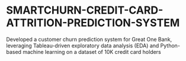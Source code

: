 # SMARTCHURN-CREDIT-CARD-ATTRITION-PREDICTION-SYSTEM
Developed a customer churn prediction system for Great One Bank, leveraging Tableau-driven exploratory data analysis (EDA) and Python-based machine learning on a dataset of 10K credit card holders
